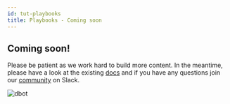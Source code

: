 ```yaml
---
id: tut-playbooks
title: Playbooks - Coming soon
---
```


## Coming soon!

Please be patient as we work hard to build more content. In the meantime, please have a look at the existing [docs](/docs) and if you have any questions join our [community](https://www.demisto.com/community/) on Slack.

![dbot](/doc_imgs/demisto-dbot.png)
